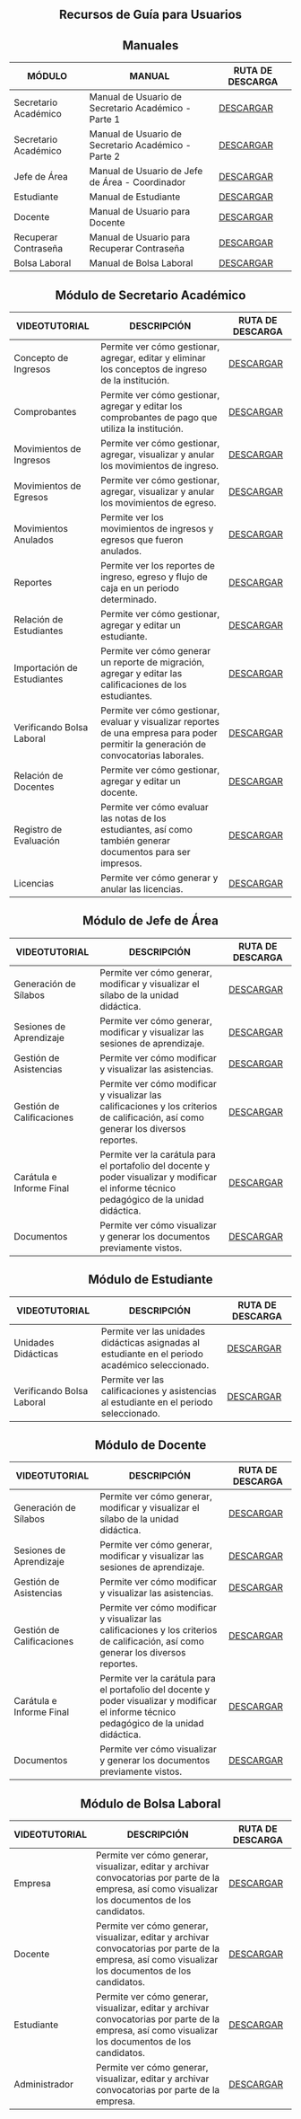 ## <div align="center">Recursos de Guía para Usuarios</div>

## <div align="center">Manuales</div>

| MÓDULO              | MANUAL                                         | RUTA DE DESCARGA                                                                 |
|---------------------|-----------------------------------------------|----------------------------------------------------------------------------------|
| Secretario Académico | Manual de Usuario de Secretario Académico - Parte 1 | [DESCARGAR](https://drive.google.com/file/d/1ZajQoL8dJ0K4AVQtZM6hsRG6SxKrwsAB/view?usp=drive_link) |
| Secretario Académico | Manual de Usuario de Secretario Académico - Parte 2 | [DESCARGAR](https://drive.google.com/file/d/1Syw_FoGUWiRMYvJ5UNw6Lytmo0sZyW38/view?usp=drive_link) |
| Jefe de Área        | Manual de Usuario de Jefe de Área - Coordinador | [DESCARGAR](https://drive.google.com/file/d/1NOk0wfHO095KDmHKv0-3XCkkGfgu0vzd/view?usp=drive_link) |
| Estudiante          | Manual de Estudiante                            | [DESCARGAR](https://drive.google.com/file/d/1YA4jvlgLGlSZWtTmwY0xO-Vq-If18mAp/view?usp=drive_link) |
| Docente             | Manual de Usuario para Docente                  | [DESCARGAR](https://drive.google.com/file/d/1Bnz53opYYdnKC91Fzj-lzUR8Q2IL_Frm/view?usp=drive_link) |
| Recuperar Contraseña | Manual de Usuario para Recuperar Contraseña     | [DESCARGAR](https://drive.google.com/file/d/1lItZTa7uAQ4kEqSgS7n5j8JYl2DZ0JN5/view?usp=drive_link) |
| Bolsa Laboral       | Manual de Bolsa Laboral                         | [DESCARGAR](https://drive.google.com/file/d/1nekvY_nM6a0qoCEK938mwnuxbgYB-0A2/view?usp=drive_link) |


## <div align="center">Módulo de Secretario Académico</div>

| VIDEOTUTORIAL           | DESCRIPCIÓN                                                                 | RUTA DE DESCARGA                                                                 |
|-------------------------|-----------------------------------------------------------------------------|----------------------------------------------------------------------------------|
| Concepto de Ingresos    | Permite ver cómo gestionar, agregar, editar y eliminar los conceptos de ingreso de la institución. | [DESCARGAR](https://drive.google.com/file/d/10WpuP6t236mFqDj7qwqc4Jg85fmHxW0H/view?usp=sharing) |
| Comprobantes            | Permite ver cómo gestionar, agregar y editar los comprobantes de pago que utiliza la institución. | [DESCARGAR](https://drive.google.com/file/d/1S_X8XITIaiYAvfKhogkAkTsJ_WYDooEM/view?usp=sharing) |
| Movimientos de Ingresos | Permite ver cómo gestionar, agregar, visualizar y anular los movimientos de ingreso. | [DESCARGAR](https://drive.google.com/file/d/1oHRd0hFKS4TXRgRHBU0csiXSkwvhCuCU/view?usp=sharing) |
| Movimientos de Egresos  | Permite ver cómo gestionar, agregar, visualizar y anular los movimientos de egreso. | [DESCARGAR](https://drive.google.com/file/d/1mCuaVhj14ANVqmseYW4orUV1Y6rHuWAr/view?usp=sharing) |
| Movimientos Anulados    | Permite ver los movimientos de ingresos y egresos que fueron anulados.      | [DESCARGAR](https://drive.google.com/file/d/1d639N_1Ugpao02h3WAQPsmOEIIGbGQd8/view?usp=sharing) |
| Reportes                | Permite ver los reportes de ingreso, egreso y flujo de caja en un periodo determinado. | [DESCARGAR](https://drive.google.com/file/d/1JFR_TRzfznb8QRq_-z_zeqFKFBxB3r9K/view?usp=sharing) |
| Relación de Estudiantes | Permite ver cómo gestionar, agregar y editar un estudiante.                 | [DESCARGAR](https://drive.google.com/file/d/1ZoxyuGK6vD5po0l71-CXNlGO2-SpA0h4/view?usp=sharing) |
| Importación de Estudiantes | Permite ver cómo generar un reporte de migración, agregar y editar las calificaciones de los estudiantes. | [DESCARGAR](https://drive.google.com/file/d/1shDb1NDrqowvCHJT7dOB-Gz0tA465Rx3/view?usp=sharing) |
| Verificando Bolsa Laboral | Permite ver cómo gestionar, evaluar y visualizar reportes de una empresa para poder permitir la generación de convocatorias laborales. | [DESCARGAR](https://drive.google.com/file/d/1Xk1kstlAG-kAm7m__fMZKlzXNwBWv2nC/view?usp=sharing) |
| Relación de Docentes    | Permite ver cómo gestionar, agregar y editar un docente.                    | [DESCARGAR](https://drive.google.com/file/d/1_hy_nTTpzVhmHcFzdAC_p-Fsb9a3JzZE/view?usp=drive_link) |
| Registro de Evaluación  | Permite ver cómo evaluar las notas de los estudiantes, así como también generar documentos para ser impresos. | [DESCARGAR](https://drive.google.com/file/d/1RkMssH1Ms81gG0Xmrsz-di4QkRLLhCe6/view?usp=drive_link) |
| Licencias               | Permite ver cómo generar y anular las licencias.                            | [DESCARGAR](https://drive.google.com/file/d/1iASwQlsWXIqr9nUrd2xo7_EJWvpg346C/view?usp=drive_link) |

## <div align="center">Módulo de Jefe de Área</div>

| VIDEOTUTORIAL           | DESCRIPCIÓN                                                                 | RUTA DE DESCARGA                                                                 |
|-------------------------|-----------------------------------------------------------------------------|----------------------------------------------------------------------------------|
| Generación de Sílabos   | Permite ver cómo generar, modificar y visualizar el sílabo de la unidad didáctica. | [DESCARGAR](https://drive.google.com/file/d/1FoNU28CGI-pXEsYqIhNFS84RitqKl469/view?usp=sharing) |
| Sesiones de Aprendizaje | Permite ver cómo generar, modificar y visualizar las sesiones de aprendizaje. | [DESCARGAR](https://drive.google.com/file/d/1QMaEs8Bl-i3Wu8ZFgKUOFn77UEAXV1HR/view?usp=sharing) |
| Gestión de Asistencias  | Permite ver cómo modificar y visualizar las asistencias.                    | [DESCARGAR](https://drive.google.com/file/d/1W6XlBZkIfOS3kz4y3RLvgkGa4MqG4bIw/view?usp=sharing) |
| Gestión de Calificaciones | Permite ver cómo modificar y visualizar las calificaciones y los criterios de calificación, así como generar los diversos reportes. | [DESCARGAR](https://drive.google.com/file/d/1SeeiyUFukU6nbFmpLZT81TIeKHyVl5LA/view?usp=sharing) |
| Carátula e Informe Final | Permite ver la carátula para el portafolio del docente y poder visualizar y modificar el informe técnico pedagógico de la unidad didáctica. | [DESCARGAR](https://drive.google.com/file/d/1rsrrBGDlLyaP1PYfB2Hw9a-E9X30XVv0/view?usp=sharing) |
| Documentos              | Permite ver cómo visualizar y generar los documentos previamente vistos.     | [DESCARGAR](https://drive.google.com/file/d/1uGyOEAxJB0nz__MJAPY0SJy6VgMp0--k/view?usp=sharing) |

## <div align="center">Módulo de Estudiante</div>

| VIDEOTUTORIAL           | DESCRIPCIÓN                                                                 | RUTA DE DESCARGA                                                                 |
|-------------------------|-----------------------------------------------------------------------------|----------------------------------------------------------------------------------|
| Unidades Didácticas     | Permite ver las unidades didácticas asignadas al estudiante en el periodo académico seleccionado. | [DESCARGAR](https://drive.google.com/file/d/1lkjVmeTxTWNfFe-xSpXMPaEQ8uuNBKMx/view?usp=sharing) |
| Verificando Bolsa Laboral | Permite ver las calificaciones y asistencias al estudiante en el periodo seleccionado. | [DESCARGAR](https://drive.google.com/file/d/1ESb7_jMPAcd8a0HoMFwj2iz4DetvIc9W/view?usp=drive_link) |

## <div align="center">Módulo de Docente</div>

| VIDEOTUTORIAL           | DESCRIPCIÓN                                                                 | RUTA DE DESCARGA                                                                 |
|-------------------------|-----------------------------------------------------------------------------|----------------------------------------------------------------------------------|
| Generación de Sílabos   | Permite ver cómo generar, modificar y visualizar el sílabo de la unidad didáctica. | [DESCARGAR](https://drive.google.com/file/d/1FoNU28CGI-pXEsYqIhNFS84RitqKl469/view?usp=sharing) |
| Sesiones de Aprendizaje | Permite ver cómo generar, modificar y visualizar las sesiones de aprendizaje. | [DESCARGAR](https://drive.google.com/file/d/1QMaEs8Bl-i3Wu8ZFgKUOFn77UEAXV1HR/view?usp=sharing) |
| Gestión de Asistencias  | Permite ver cómo modificar y visualizar las asistencias.                    | [DESCARGAR](https://drive.google.com/file/d/1W6XlBZkIfOS3kz4y3RLvgkGa4MqG4bIw/view?usp=sharing) |
| Gestión de Calificaciones | Permite ver cómo modificar y visualizar las calificaciones y los criterios de calificación, así como generar los diversos reportes. | [DESCARGAR](https://drive.google.com/file/d/1SeeiyUFukU6nbFmpLZT81TIeKHyVl5LA/view?usp=sharing) |
| Carátula e Informe Final | Permite ver la carátula para el portafolio del docente y poder visualizar y modificar el informe técnico pedagógico de la unidad didáctica. | [DESCARGAR](https://drive.google.com/file/d/1rsrrBGDlLyaP1PYfB2Hw9a-E9X30XVv0/view?usp=sharing) |
| Documentos              | Permite ver cómo visualizar y generar los documentos previamente vistos.     | [DESCARGAR](https://drive.google.com/file/d/1uGyOEAxJB0nz__MJAPY0SJy6VgMp0--k/view?usp=sharing) |

## <div align="center">Módulo de Bolsa Laboral</div>

| VIDEOTUTORIAL           | DESCRIPCIÓN                                                                 | RUTA DE DESCARGA                                                                 |
|-------------------------|-----------------------------------------------------------------------------|----------------------------------------------------------------------------------|
| Empresa                 | Permite ver cómo generar, visualizar, editar y archivar convocatorias por parte de la empresa, así como visualizar los documentos de los candidatos. | [DESCARGAR](https://drive.google.com/file/d/1EnghsMBrTemhhnIRcecly6C4m0vDbaq4/view?usp=sharing) |
| Docente                 | Permite ver cómo generar, visualizar, editar y archivar convocatorias por parte de la empresa, así como visualizar los documentos de los candidatos. | [DESCARGAR](https://drive.google.com/file/d/1KJIjB_7Sb7aqEtY4z6aFyn740PeO3rD4/view?usp=drive_link) |
| Estudiante              | Permite ver cómo generar, visualizar, editar y archivar convocatorias por parte de la empresa, así como visualizar los documentos de los candidatos. | [DESCARGAR](https://drive.google.com/file/d/1ESb7_jMPAcd8a0HoMFwj2iz4DetvIc9W/view?usp=drive_link) |
| Administrador           | Permite ver cómo generar, visualizar, editar y archivar convocatorias por parte de la empresa. | [DESCARGAR](https://drive.google.com/file/d/1Xk1kstlAG-kAm7m__fMZKlzXNwBWv2nC/view?usp=drive_link) |

